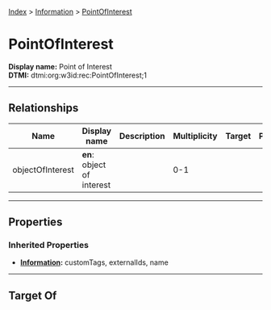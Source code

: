 [Index](../Index.md) > [Information](Information.md) > [PointOfInterest](#)
# PointOfInterest

**Display name:** Point of Interest<br />
**DTMI:** dtmi:org:w3id:rec:PointOfInterest;1

---

## Relationships
|Name|Display name|Description|Multiplicity|Target|Properties|Writable|
|-|-|-|-|-|-|-|
|objectOfInterest|**en**: object of interest||0-1|||True|

---

## Properties
### Inherited Properties
* **[Information](Information.md):** customTags, externalIds, name

---

## Target Of
